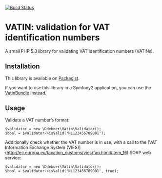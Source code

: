 [![Build Status](https://secure.travis-ci.org/ddeboer/vatin.png)](http://travis-ci.org/ddeboer/vatin)

VATIN: validation for VAT identification numbers
================================================

A small PHP 5.3 library for validating VAT identification numbers (VATINs).

Installation
------------

This library is available on [Packagist](http://packagist.org/packages/ddeboer/vatin).

If you want to use this library in a Symfony2 application, you can use the
[VatinBundle](https://github.com/ddeboer/vatin-bundle) instead.

Usage
-----

Validate a VAT number’s format:

    $validator = new \Ddeboer\Vatin\Validator();
    $bool = $validator->isValid('NL123456789B01');

Additionally check whether the VAT number is in use, with a call to the [VAT
Information Exchange System (VIES)]
(http://ec.europa.eu/taxation_customs/vies/faq.html#item_16) SOAP web service:

    $validator = new \Ddeboer\Vatin\Validator();
    $bool = $validator->isValid('NL123456789B01', true);